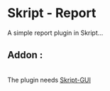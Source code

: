 <h1>Skript - Report</h1>
A simple report plugin in Skript...
<br />
<h2>Addon :</h2><br />
The plugin needs <a href="https://forums.skunity.com/resources/skript-gui.1544/">Skript-GUI</a>
